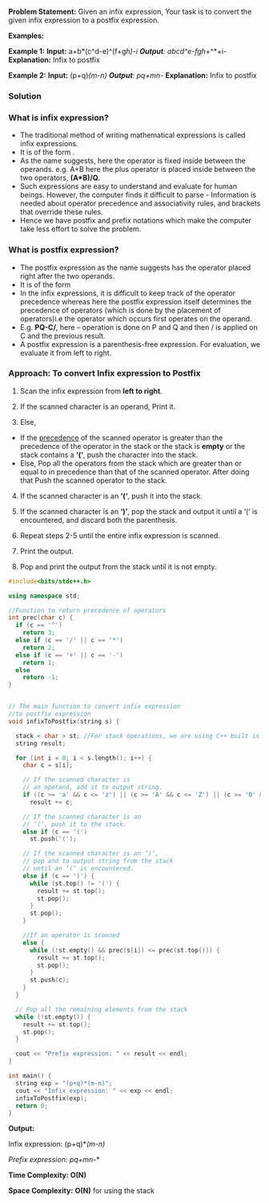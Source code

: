 **Problem Statement:** Given an infix expression, Your task is to convert the given infix expression to a postfix expression.

**Examples:**

**Example 1:**
**Input:** a+b*(c^d-e)^(f+g*h)-i
**Output**: abcd^e-fgh*+^*+i-
**Explanation:** Infix to postfix

**Example 2:**
**Input:** (p+q)*(m-n)
**Output**: pq+mn-*
**Explanation:** Infix to postfix

### **Solution**
### **What is infix expression?**

- The traditional method of writing mathematical expressions is called infix expressions.
- It is of the form ***<operand><operator><operand>***.
- As the name suggests, here the operator is fixed inside between the operands. e.g. A+B here the plus operator is placed inside between the two operators, **(A*B)/Q.**
- Such expressions are easy to understand and evaluate for human beings. However, the computer finds it difficult to parse - Information is needed about operator precedence and associativity rules, and brackets that override these rules.
- Hence we have postfix and prefix notations which make the computer take less effort to solve the problem.

### **What is postfix expression?**

- The postfix expression as the name suggests has the operator placed right after the two operands.
- It is of the form **<operand><operand><operator>**
- In the infix expressions, it is difficult to keep track of the operator precedence whereas here the postfix expression itself determines the precedence of operators (which is done by the placement of operators)i.e the operator which occurs first operates on the operand.
- E.g. **PQ-C/**, here – operation is done on P and Q and then / is applied on C and the previous result.
- A postfix expression is a parenthesis-free expression. For evaluation, we evaluate it from left to right.

### **Approach**: To convert Infix expression to Postfix

1. Scan the infix expression from **left to right**. 

2. If the scanned character is an operand, Print it. 

3. Else, 

- If the [precedence](https://en.wikipedia.org/wiki/Order_of_operations) of the scanned operator is greater than the precedence of the operator in the stack or the stack is **empty** or the stack contains a **‘(‘**, push the character into the stack. 
- Else, Pop all the operators from the stack which are greater than or equal to in precedence than that of the scanned operator. After doing that Push the scanned operator to the stack. 

4. If the scanned character is an **‘(‘**, push it into the stack. 

5. If the scanned character is an **‘)’**, pop the stack and output it until a ‘(‘ is encountered, and discard both the parenthesis. 

6. Repeat steps 2-5 until the entire infix expression is scanned. 

7. Print the output.

8. Pop and print the output from the stack until it is not empty.


```cpp
#include<bits/stdc++.h>

using namespace std;

//Function to return precedence of operators
int prec(char c) {
  if (c == '^')
    return 3;
  else if (c == '/' || c == '*')
    return 2;
  else if (c == '+' || c == '-')
    return 1;
  else
    return -1;
}


// The main function to convert infix expression
//to postfix expression
void infixToPostfix(string s) {

  stack < char > st; //For stack operations, we are using C++ built in stack
  string result;

  for (int i = 0; i < s.length(); i++) {
    char c = s[i];

    // If the scanned character is
    // an operand, add it to output string.
    if ((c >= 'a' && c <= 'z') || (c >= 'A' && c <= 'Z') || (c >= '0' && c <= '9'))
      result += c;

    // If the scanned character is an
    // ‘(‘, push it to the stack.
    else if (c == '(')
      st.push('(');

    // If the scanned character is an ‘)’,
    // pop and to output string from the stack
    // until an ‘(‘ is encountered.
    else if (c == ')') {
      while (st.top() != '(') {
        result += st.top();
        st.pop();
      }
      st.pop();
    }

    //If an operator is scanned
    else {
      while (!st.empty() && prec(s[i]) <= prec(st.top())) {
        result += st.top();
        st.pop();
      }
      st.push(c);
    }
  }

  // Pop all the remaining elements from the stack
  while (!st.empty()) {
    result += st.top();
    st.pop();
  }

  cout << "Prefix expression: " << result << endl;
}

int main() {
  string exp = "(p+q)*(m-n)";
  cout << "Infix expression: " << exp << endl;
  infixToPostfix(exp);
  return 0;
}
```

**Output:**

Infix expression: (p+q)*_(m-n)_

_Prefix expression: pq+mn-_*

**Time Complexity: O(N)**

**Space Complexity:** **O(N)** for using the stack